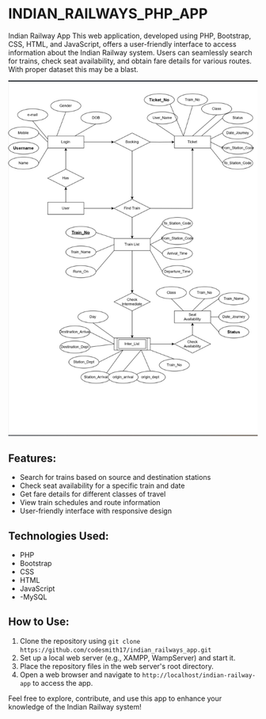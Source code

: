 # INDIAN_RAILWAYS_PHP_APP

Indian Railway App This web application, developed using PHP, Bootstrap, CSS, HTML, and JavaScript, offers a user-friendly interface to access information about the Indian Railway system. Users can seamlessly search for trains, check seat availability, and obtain fare details for various routes. With proper dataset this may be a blast.

![ER Diagram](images/ER%20Diagram.png)

## Features:

- Search for trains based on source and destination stations
- Check seat availability for a specific train and date
- Get fare details for different classes of travel
- View train schedules and route information
- User-friendly interface with responsive design

## Technologies Used:

- PHP
- Bootstrap
- CSS
- HTML
- JavaScript
- -MySQL

## How to Use:

1. Clone the repository using `git clone https://github.com/codesmith17/indian_railways_app.git`
2. Set up a local web server (e.g., XAMPP, WampServer) and start it.
3. Place the repository files in the web server's root directory.
4. Open a web browser and navigate to `http://localhost/indian-railway-app` to access the app.

Feel free to explore, contribute, and use this app to enhance your knowledge of the Indian Railway system!
